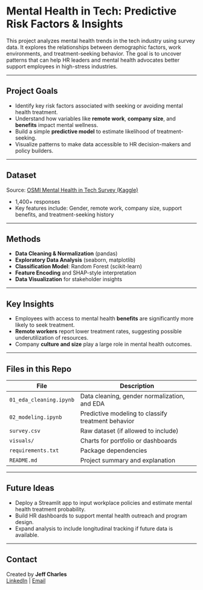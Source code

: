 # Mental Health in Tech: Predictive Risk Factors & Insights

This project analyzes mental health trends in the tech industry using survey data. It explores the relationships between demographic factors, work environments, and treatment-seeking behavior. The goal is to uncover patterns that can help HR leaders and mental health advocates better support employees in high-stress industries.

---

## Project Goals
- Identify key risk factors associated with seeking or avoiding mental health treatment.
- Understand how variables like **remote work**, **company size**, and **benefits** impact mental wellness.
- Build a simple **predictive model** to estimate likelihood of treatment-seeking.
- Visualize patterns to make data accessible to HR decision-makers and policy builders.

---

## Dataset
Source: [OSMI Mental Health in Tech Survey (Kaggle)](https://www.kaggle.com/datasets/osmi/mental-health-in-tech-survey)

- 1,400+ responses
- Key features include: Gender, remote work, company size, support benefits, and treatment-seeking history

---

## Methods
- **Data Cleaning & Normalization** (pandas)
- **Exploratory Data Analysis** (seaborn, matplotlib)
- **Classification Model**: Random Forest (scikit-learn)
- **Feature Encoding** and SHAP-style interpretation
- **Data Visualization** for stakeholder insights

---

## Key Insights
- Employees with access to mental health **benefits** are significantly more likely to seek treatment.
- **Remote workers** report lower treatment rates, suggesting possible underutilization of resources.
- Company **culture and size** play a large role in mental health outcomes.

---

## Files in this Repo
| File | Description |
|------|-------------|
| `01_eda_cleaning.ipynb` | Data cleaning, gender normalization, and EDA |
| `02_modeling.ipynb` | Predictive modeling to classify treatment behavior |
| `survey.csv` | Raw dataset (if allowed to include) |
| `visuals/` | Charts for portfolio or dashboards |
| `requirements.txt` | Package dependencies |
| `README.md` | Project summary and explanation |

---

## Future Ideas
- Deploy a Streamlit app to input workplace policies and estimate mental health treatment probability.
- Build HR dashboards to support mental health outreach and program design.
- Expand analysis to include longitudinal tracking if future data is available.

---

## Contact
Created by **Jeff Charles**  
[LinkedIn](https://www.linkedin.com/in/charlesjeff) | [Email](mailto:jeffcharles1@yahoo.com)

